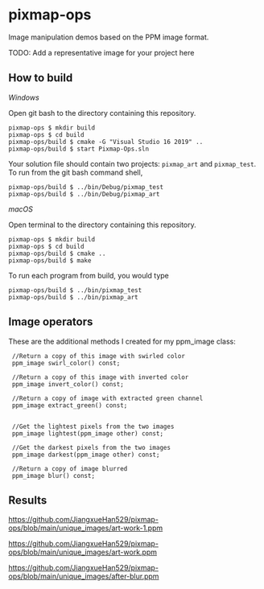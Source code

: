 # pixmap-ops

Image manipulation demos based on the PPM image format.

TODO: Add a representative image for your project here

## How to build

*Windows*

Open git bash to the directory containing this repository.

```
pixmap-ops $ mkdir build
pixmap-ops $ cd build
pixmap-ops/build $ cmake -G "Visual Studio 16 2019" ..
pixmap-ops/build $ start Pixmap-Ops.sln
```

Your solution file should contain two projects: `pixmap_art` and `pixmap_test`.
To run from the git bash command shell, 

```
pixmap-ops/build $ ../bin/Debug/pixmap_test
pixmap-ops/build $ ../bin/Debug/pixmap_art
```

*macOS*

Open terminal to the directory containing this repository.

```
pixmap-ops $ mkdir build
pixmap-ops $ cd build
pixmap-ops/build $ cmake ..
pixmap-ops/build $ make
```

To run each program from build, you would type

```
pixmap-ops/build $ ../bin/pixmap_test
pixmap-ops/build $ ../bin/pixmap_art
```

## Image operators
These are the additional methods I created for my ppm_image class: 

     //Return a copy of this image with swirled color
     ppm_image swirl_color() const;

     //Return a copy of this image with inverted color
     ppm_image invert_color() const;

     //Return a copy of image with extracted green channel
     ppm_image extract_green() const;


     //Get the lightest pixels from the two images
     ppm_image lightest(ppm_image other) const;

     //Get the darkest pixels from the two images
     ppm_image darkest(ppm_image other) const;

     //Return a copy of image blurred
     ppm_image blur() const;

## Results

https://github.com/JiangxueHan529/pixmap-ops/blob/main/unique_images/art-work-1.ppm

https://github.com/JiangxueHan529/pixmap-ops/blob/main/unique_images/art-work.ppm

https://github.com/JiangxueHan529/pixmap-ops/blob/main/unique_images/after-blur.ppm


